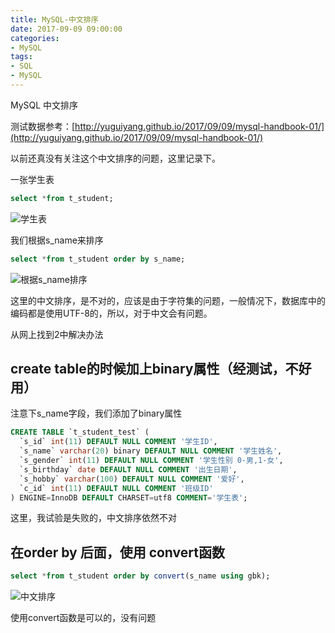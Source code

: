 ```yaml
---
title: MySQL-中文排序
date: 2017-09-09 09:00:00
categories:
- MySQL
tags:
- SQL
- MySQL
---
```

MySQL
中文排序


测试数据参考：[http://yuguiyang.github.io/2017/09/09/mysql-handbook-01/](http://yuguiyang.github.io/2017/09/09/mysql-handbook-01/)

以前还真没有关注这个中文排序的问题，这里记录下。

一张学生表
``` sql
select *from t_student;
```

![学生表](http://upload-images.jianshu.io/upload_images/76024-26480895de68e815.png?imageMogr2/auto-orient/strip%7CimageView2/2/w/1240)

我们根据s_name来排序
``` sql
select *from t_student order by s_name;
```

![根据s_name排序](http://upload-images.jianshu.io/upload_images/76024-0f5ecf1f3512536d.png?imageMogr2/auto-orient/strip%7CimageView2/2/w/1240)

这里的中文排序，是不对的，应该是由于字符集的问题，一般情况下，数据库中的编码都是使用UTF-8的，所以，对于中文会有问题。

从网上找到2中解决办法

<!-- more -->

## create table的时候加上binary属性（经测试，不好用）
注意下s_name字段，我们添加了binary属性
``` sql
CREATE TABLE `t_student_test` (
  `s_id` int(11) DEFAULT NULL COMMENT '学生ID',
  `s_name` varchar(20) binary DEFAULT NULL COMMENT '学生姓名',
  `s_gender` int(11) DEFAULT NULL COMMENT '学生性别 0-男,1-女',
  `s_birthday` date DEFAULT NULL COMMENT '出生日期',
  `s_hobby` varchar(100) DEFAULT NULL COMMENT '爱好',
  `c_id` int(11) DEFAULT NULL COMMENT '班级ID'
) ENGINE=InnoDB DEFAULT CHARSET=utf8 COMMENT='学生表';
```
这里，我试验是失败的，中文排序依然不对

## 在order by 后面，使用 convert函数
``` sql
select *from t_student order by convert(s_name using gbk);
```

![中文排序](http://upload-images.jianshu.io/upload_images/76024-27d3391d7061ae9b.png?imageMogr2/auto-orient/strip%7CimageView2/2/w/1240)

使用convert函数是可以的，没有问题